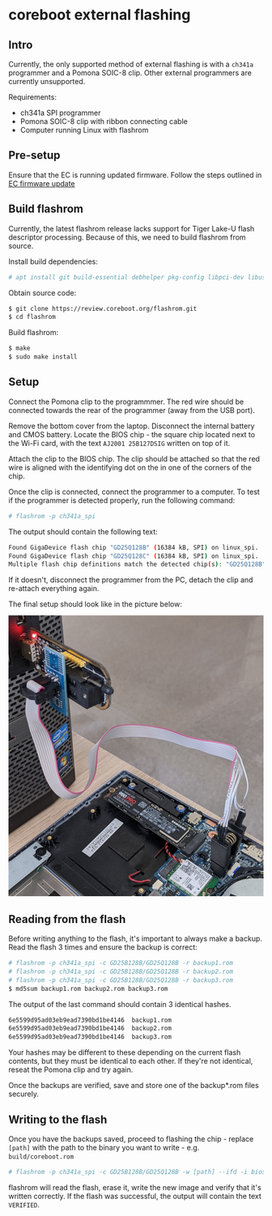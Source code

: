 # coreboot external flashing

## Intro

Currently, the only supported method of external flashing is with a `ch341a`
programmer and a Pomona SOIC-8 clip. Other external programmers are currently
unsupported.

Requirements:

- ch341a SPI programmer
- Pomona SOIC-8 clip with ribbon connecting cable
- Computer running Linux with flashrom

## Pre-setup

Ensure that the EC is running updated firmware. Follow the steps outlined in
[EC firmware update](../ec_update)

## Build flashrom

Currently, the latest flashrom release lacks support for Tiger Lake-U flash
descriptor processing. Because of this, we need to build flashrom from source.

Install build dependencies:

```bash
# apt install git build-essential debhelper pkg-config libpci-dev libusb-1.0-0-dev libftdi1-dev meson
```

Obtain source code:

```bash
$ git clone https://review.coreboot.org/flashrom.git
$ cd flashrom
```

Build flashrom:

```bash
$ make
$ sudo make install
```

## Setup

Connect the Pomona clip to the programmmer. The red wire should be connected
towards the rear of the programmer (away from the USB port).

Remove the bottom cover from the laptop. Disconnect the internal battery and
CMOS battery. Locate the BIOS chip - the square chip located next to the Wi-Fi
card, with the text `AJ2001 25B127DSIG` written on top of it.

Attach the clip to the BIOS chip. The clip should be attached so that the red
wire is aligned with the identifying dot on the in one of the corners of the
chip.

Once the clip is connected, connect the programmer to a computer. To test
if the programmer is detected properly, run the following command:

```bash
# flashrom -p ch341a_spi
```

The output should contain the following text:

```bash
Found GigaDevice flash chip "GD25Q128B" (16384 kB, SPI) on linux_spi.
Found GigaDevice flash chip "GD25Q128C" (16384 kB, SPI) on linux_spi.
Multiple flash chip definitions match the detected chip(s): "GD25Q128B", "GD25Q128C"
```

If it doesn't, disconnect the programmer from the PC, detach the clip and
re-attach everything again.

The final setup should look like in the picture below:

![ch341a attachment](images/setup.jpg)

## Reading from the flash

Before writing anything to the flash, it's important to always make a backup.
Read the flash 3 times and ensure the backup is correct:

```bash
# flashrom -p ch341a_spi -c GD25B128B/GD25Q128B -r backup1.rom
# flashrom -p ch341a_spi -c GD25B128B/GD25Q128B -r backup2.rom
# flashrom -p ch341a_spi -c GD25B128B/GD25Q128B -r backup3.rom
$ md5sum backup1.rom backup2.rom backup3.rom
```

The output of the last command should contain 3 identical hashes.

```bash
6e5599d95ad03eb9ead7390bd1be4146  backup1.rom
6e5599d95ad03eb9ead7390bd1be4146  backup2.rom
6e5599d95ad03eb9ead7390bd1be4146  backup3.rom
```

Your hashes may be different to these depending on the current flash
contents, but they must be identical to each other. If they're not identical,
reseat the Pomona clip and try again.

Once the backups are verified, save and store one of the backup*.rom files
securely.

## Writing to the flash

Once you have the backups saved, proceed to flashing the chip - replace
`[path]` with the path to the binary you want to write - e.g. `build/coreboot.rom`

```bash
# flashrom -p ch341a_spi -c GD25B128B/GD25Q128B -w [path] --ifd -i bios
```

flashrom will read the flash, erase it, write the new image and verify that
it's written correctly. If the flash was successful, the output will contain the
text `VERIFIED`.
